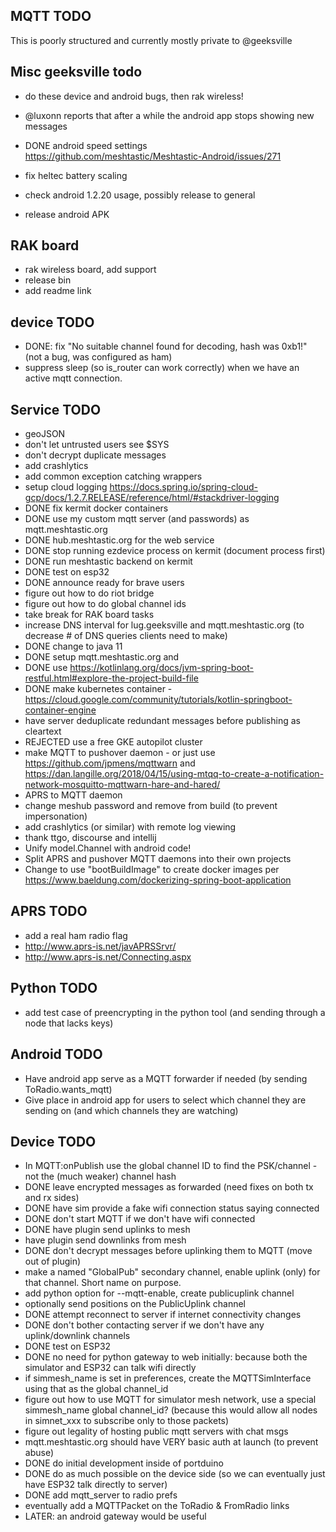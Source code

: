 ## MQTT TODO 

This is poorly structured and currently mostly private to @geeksville

## Misc geeksville todo

* do these device and android bugs, then rak wireless!
  
* @luxonn reports that after a while the android app stops showing new messages
* DONE android speed settings https://github.com/meshtastic/Meshtastic-Android/issues/271
* fix heltec battery scaling
  
* check android 1.2.20 usage, possibly release to general  
* release android APK  
  
## RAK board

* rak wireless board, add support
* release bin
* add readme link

## device TODO

* DONE: fix "No suitable channel found for decoding, hash was 0xb1!" (not a bug, was configured as ham)
* suppress sleep (so is_router can work correctly) when we have an active mqtt connection.

## Service TODO

* geoJSON
* don't let untrusted users see $SYS
* don't decrypt duplicate messages
* add crashlytics 
* add common exception catching wrappers  
* setup cloud logging https://docs.spring.io/spring-cloud-gcp/docs/1.2.7.RELEASE/reference/html/#stackdriver-logging
* DONE fix kermit docker containers
* DONE use my custom mqtt server (and passwords) as mqtt.meshtastic.org
* DONE hub.meshtastic.org for the web service  
* DONE stop running ezdevice process on kermit (document process first)
* DONE run meshtastic backend on kermit
* DONE test on esp32  
* DONE announce ready for brave users
* figure out how to do riot bridge
* figure out how to do global channel ids
* take break for RAK board tasks  
* increase DNS interval for lug.geeksville and mqtt.meshtastic.org (to decrease # of DNS queries clients need to make)  
* DONE change to java 11
* DONE setup mqtt.meshtastic.org and 
* DONE use https://kotlinlang.org/docs/jvm-spring-boot-restful.html#explore-the-project-build-file 
* DONE make kubernetes container - https://cloud.google.com/community/tutorials/kotlin-springboot-container-engine
* have server deduplicate redundant messages before publishing as cleartext
* REJECTED use a free GKE autopilot cluster  
* make MQTT to pushover daemon - or just use https://github.com/jpmens/mqttwarn and https://dan.langille.org/2018/04/15/using-mtqq-to-create-a-notification-network-mosquitto-mqttwarn-hare-and-hared/
* APRS to MQTT daemon
* change meshub password and remove from build (to prevent impersonation)  
* add crashlytics (or similar) with remote log viewing
* thank ttgo, discourse and intellij  
* Unify model.Channel with android code!
* Split APRS and pushover MQTT daemons into their own projects
* Change to use "bootBuildImage" to create docker images per https://www.baeldung.com/dockerizing-spring-boot-application

## APRS TODO

* add a real ham radio flag
* http://www.aprs-is.net/javAPRSSrvr/
* http://www.aprs-is.net/Connecting.aspx

## Python TODO

* add test case of preencrypting in the python tool (and sending through a node that lacks keys)

## Android TODO

* Have android app serve as a MQTT forwarder if needed (by sending ToRadio.wants_mqtt)
* Give place in android app for users to select which channel they are sending on (and which channels they are watching)

## Device TODO

* In MQTT:onPublish use the global channel ID to find the PSK/channel - not the (much weaker) channel hash
* DONE leave encrypted messages as forwarded (need fixes on both tx and rx sides)
* DONE have sim provide a fake wifi connection status saying connected
* DONE don't start MQTT if we don't have wifi connected
* DONE have plugin send uplinks to mesh
* have plugin send downlinks from mesh
* DONE don't decrypt messages before uplinking them to MQTT (move out of plugin)
* make a named "GlobalPub" secondary channel, enable uplink (only) for that channel.  Short name on purpose.
* add python option for --mqtt-enable, create publicuplink channel   
* optionally send positions on the PublicUplink channel
* DONE attempt reconnect to server if internet connectivity changes
* DONE don't bother contacting server if we don't have any uplink/downlink channels
* DONE test on ESP32
* DONE no need for python gateway to web initially: because both the simulator and ESP32 can talk wifi directly
* if simmesh_name is set in preferences, create the MQTTSimInterface using that as the global channel_id
* figure out how to use MQTT for simulator mesh network, use a special simmesh_name global channel_id? (because this would allow all nodes in simnet_xxx to subscribe only to those packets)
* figure out legality of hosting public mqtt servers with chat msgs
* mqtt.meshtastic.org should have VERY basic auth at launch (to prevent abuse)  
* DONE do initial development inside of portduino
* DONE do as much possible on the device side (so we can eventually just have ESP32 talk directly to server)
* DONE add mqtt_server to radio prefs
* eventually add a MQTTPacket on the ToRadio & FromRadio links
* LATER: an android gateway would be useful
